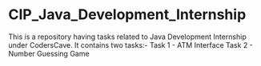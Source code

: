 # CIP_Java_Development_Internship
This is a repository having tasks related to Java Development Internship under CodersCave. It contains two tasks:-
Task 1 - ATM Interface 
Task 2 - Number Guessing Game
